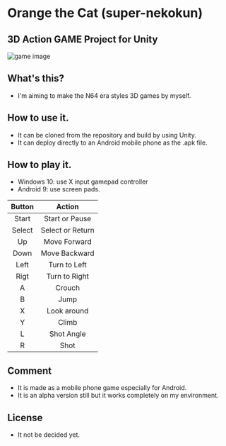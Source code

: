 # Orange the Cat (super-nekokun)
## 3D Action GAME Project for Unity
![game image](https://i.imgur.com/fVyxJ8D.png)

## What's this?
- I'm aiming to make the N64 era styles 3D games by myself.

## How to use it.
- It can be cloned from the repository and build by using Unity.
- It can deploy directly to an Android mobile phone as the .apk file.

## How to play it.
- Windows 10: use X input gamepad controller 
- Android 9: use screen pads.

|Button|Action|
|:-:|:-:|
|Start|Start or Pause|
|Select|Select or Return|
|Up|Move Forward|
|Down|Move Backward|
|Left|Turn to Left|
|Rigt|Turn to Right|
|A|Crouch|
|B|Jump|
|X|Look around|
|Y|Climb|
|L|Shot Angle|
|R|Shot|

## Comment
- It is made as a mobile phone game especially for Android.
- It is an alpha version still but it works completely on my environment.

## License
- It not be decided yet.
